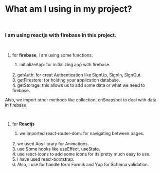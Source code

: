 # What am I using in my project?
 <br/>

### I am using reactjs with firebase in this project.
<br>

1. for **firebase**, I am using some functions.

   1. initializeApp: for initializing app with firebase.
   <br>
   2. getAuth: for creat Authentication like SignUp, SignIn, SignOut.
   <br>
   3. getFirestore: for holding your application database.
   <br>
   4. getStorage: this allows us to add some data or what we need to firebase.
   

Also, we import other methods like collection, onSnapshot to deal with data in firebase.

<br>

1. for **Reactjs** 

    1. we imported react-router-dom: for navigating between pages.
    <br>
    2. we used Aos library for Animations.
    <br>
    3. use Some hooks like useEffect, useState.
    <br>   
    4. use react-icons to add some icons for its pretty much easy to use.
    <br> 
    5. I have used react-bootstrap.
    <br>
    6. Also, I use for handle form Formik and Yup for Schema validation.




    
